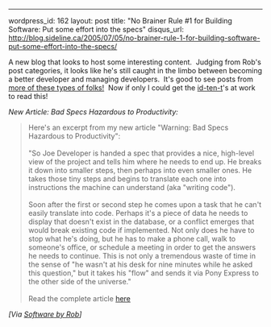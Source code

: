 --- 
wordpress_id: 162
layout: post
title: "No Brainer Rule #1 for Building Software:  Put some effort into the specs"
disqus_url: http://blog.sideline.ca/2005/07/05/no-brainer-rule-1-for-building-software-put-some-effort-into-the-specs/

A new blog that looks to host some interesting content.  Judging from Rob's post categories, it looks like he's still caught in the limbo between becoming a better developer and managing developers.  It's good to see posts from <a href="http://www.nerdherding.net/">more of these types of folks!</a>  Now if only I could get the <a href="http://www.catb.org/~esr/jargon/html/I/idiot.html">id-ten-t</a>'s at work to read this! 
<p><em>New Article: Bad Specs Hazardous to Productivity:</em> </p>
<blockquote>Here's an excerpt from my new article "Warning: Bad Specs Hazardous to Productivity":<br /><br />"So Joe Developer is handed a spec that provides a nice, high-level view of the project and tells him where he needs to end up. He breaks it down into smaller steps, then perhaps into even smaller ones. He takes those tiny steps and begins to translate each one into instructions the machine can understand (aka "writing code").<br /><br />Soon after the first or second step he comes upon a task that he can't easily translate into code. Perhaps it's a piece of data he needs to display that doesn't exist in the database, or a conflict emerges that would break existing code if implemented. Not only does he have to stop what he's doing, but he has to make a phone call, walk to someone's office, or schedule a meeting in order to get the answers he needs to continue. This is not only a tremendous waste of time in the sense of "he wasn't at his desk for nine minutes while he asked this question," but it takes his "flow" and sends it via Pony Express to the other side of the universe."<br /><br />Read the complete article <a href="http://www.softwarebyrob.com/articles/47.aspx">here</a><img height="1" src="http://www.softwarebyrob.com/aggbug.aspx'PostID=49" width="1" /></blockquote><i>[Via <a href="http://www.softwarebyrob.com/archive/2005/06/30/49.aspx">Software by Rob</a>]</i>
